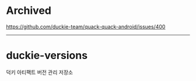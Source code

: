# Archived

https://github.com/duckie-team/quack-quack-android/issues/400

---

# duckie-versions

덕키 아티팩트 버전 관리 저장소
